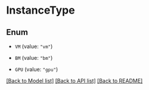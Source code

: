 # InstanceType

## Enum


* `VM` (value: `"vm"`)

* `BM` (value: `"bm"`)

* `GPU` (value: `"gpu"`)


[[Back to Model list]](../README.md#documentation-for-models) [[Back to API list]](../README.md#documentation-for-api-endpoints) [[Back to README]](../README.md)


